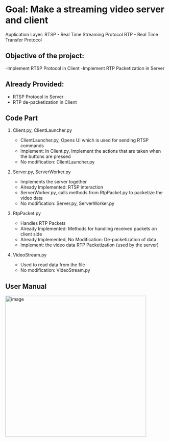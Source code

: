 # Goal: Make a streaming video server and client
Application Layer: RTSP - Real Time Streaming Protocol
RTP - Real Time Transfer Protocol

## Objective of the project: 
-Implement RTSP Protocol in Client
-Implement RTP Packetization in Server

## Already Provided:
- RTSP Protocol in Server
- RTP de-packetization in Client

## Code Part
1. Client.py, ClientLauncher.py
	- ClientLauncher.py, Opens UI which is used for sending RTSP commands
	- Implement: In Client.py, Implement the actions that are taken when the buttons are pressed
	- No modification: ClientLauncher.py

2. Server.py, ServerWorker.py
	- Implements the server together
	- Already Implemented: RTSP interaction 
	- ServerWorker.py, calls methods from RtpPacket.py to packetize the video data
	- No modification: Server.py, ServerWorker.py

3. RtpPacket.py
	- Handles RTP Packets
	- Already Implemented: Methods for handling received packets on client side
	- Already Implemented, No Modification: De-packetization of data
	- Implement: the video data RTP Packetization (used by the server)

4. VideoStream.py
	- Used to read data from the file
	- No modification: VideoStream.py
	
## User Manual
<img width="441" alt="image" src="https://user-images.githubusercontent.com/67496808/194923074-31e4d09e-0904-4764-859f-2a0504c6de6c.png">



